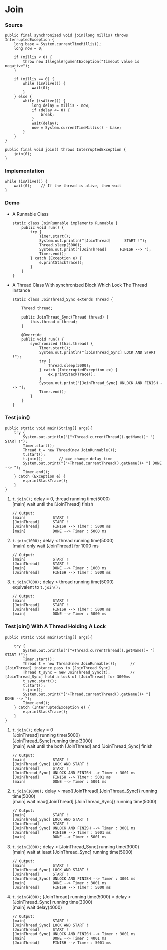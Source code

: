 # Join

### Source

```
public final synchronized void join(long millis) throws InterruptedException {
    long base = System.currentTimeMillis();
    long now = 0;

    if (millis < 0) {
        throw new IllegalArgumentException("timeout value is negative");
    }

    if (millis == 0) {
        while (isAlive()) {
            wait(0);
        }
    } else {
        while (isAlive()) {
            long delay = millis - now;
            if (delay <= 0) {
                break;
            }
            wait(delay);
            now = System.currentTimeMillis() - base;
        }
    }
}

public final void join() throws InterruptedException {
    join(0);
}
```


### Implementation

```
while (isAlive()) {
    wait(0);    // If the thread is alive, then wait 
}
```


### Demo

* A Runnable Class

    ```
    static class JoinRunnable implements Runnable {
        public void run() {
            try {
                Timer.start();
                System.out.println("[JoinThread]      START !");
                Thread.sleep(5000);
                System.out.print("[JoinThread]      FINISH --> ");
                Timer.end();
            } catch (Exception e) {
                e.printStackTrace();
            }
        }
    }
    ```
    
* A Thread Class With synchronized Block Which Lock The Thread Instance
    ```
    static class JoinThread_Sync extends Thread {
    
        Thread thread;

        public JoinThread_Sync(Thread thread) {
            this.thread = thread;
        }

        @Override
        public void run() {
            synchronized (this.thread) {
                Timer.start();
                System.out.println("[JoinThread_Sync] LOCK AND START !");
                try {
                    Thread.sleep(3000);
                } catch (InterruptedException ex) {
                    ex.printStackTrace();
                }
                System.out.print("[JoinThread_Sync] UNLOCK AND FINISH --> ");
                Timer.end();
            }
        }
    }
    ```


### Test join()

```
public static void main(String[] args){
    try {
        System.out.println("["+Thread.currentThread().getName()+ "] START !");
        Timer.start();
        Thread t = new Thread(new JoinRunnable());
        t.start();
        t.join();       // ==> change delay time     
        System.out.print("["+Thread.currentThread().getName()+ "] DONE --> ");
        Timer.end();
    } catch (Exception e) {
        e.printStackTrace();
    }
}
```

1. `t.join();` delay = 0, thread running time(5000)<br>
    [main] wait until the [JoinThread] finish

    ```
    // Output:
    [main]            START !
    [JoinThread]      START !
    [JoinThread]      FINISH --> Timer : 5000 ms
    [main]            DONE --> Timer : 5000 ms
    ```

2. `t.join(1000);` delay < thread running time(5000)<br>
   [main] only wait [JoinThread] for 1000 ms

    ```
    // Output:
    [main]            START !
    [JoinThread]      START !
    [main]            DONE --> Timer : 1000 ms
    [JoinThread]      FINISH --> Timer : 5000 ms
    ```

3. `t.join(7000);` delay > thread running time(5000)<br>
    equivalent to `t.join();`
    
    ```
    // Output:
    [main]            START !
    [JoinThread]      START !
    [JoinThread]      FINISH --> Timer : 5000 ms
    [main]            DONE --> Timer : 5000 ms
    ```


### Test join() With A Thread Holding A Lock

```
public static void main(String[] args){

    try {
        System.out.println("["+Thread.currentThread().getName()+ "]            START !");
        Timer.start();
        Thread t = new Thread(new JoinRunnable());      // [JoinThread] instance pass to [JoinThread_Sync]
        Thread t_sync = new JoinThread_Sync(t);         // [JoinThread_Sync] hold a lock of [JoinThread] for 3000ms
        t_sync.start();                                 
        t.start();
        t.join();
        System.out.print("["+Thread.currentThread().getName()+ "]            DONE --> ");
        Timer.end();
    } catch (InterruptedException e) {
        e.printStackTrace();
    }
}
```

1. `t.join();` delay = 0 <br>
    [JoinThread] running time(5000)<br>
    [JoinThread_Sync] running time(3000)<br>
    [main] wait until the both [JoinThread] and [JoinThread_Sync] finish

    ```
    // Output:
    [main]            START !
    [JoinThread_Sync] LOCK AND START !
    [JoinThread]      START !
    [JoinThread_Sync] UNLOCK AND FINISH --> Timer : 3001 ms
    [JoinThread]      FINISH --> Timer : 5001 ms
    [main]            DONE --> Timer : 5001 ms
    ```

2. `t.join(10000);` delay > max{[JoinThread],[JoinThread_Sync]} running time(5000) <br>
   [main] wait max{[JoinThread],[JoinThread_Sync]} running time(5000)

    ```
    // Output:
    [main]            START !
    [JoinThread_Sync] LOCK AND START !
    [JoinThread]      START !
    [JoinThread_Sync] UNLOCK AND FINISH --> Timer : 3001 ms
    [JoinThread]      FINISH --> Timer : 5001 ms
    [main]            DONE --> Timer : 5001 ms
    ```

3. `t.join(2000);` delay < [JoinThread_Sync] running time(3000) <br>
    [main] wait at least [JoinThread_Sync] running time(5000)
    
    ```
    // Output:
    [main]            START !
    [JoinThread_Sync] LOCK AND START !
    [JoinThread]      START !
    [JoinThread_Sync] UNLOCK AND FINISH --> Timer : 3001 ms
    [main]            DONE --> Timer : 3001 ms
    [JoinThread]      FINISH --> Timer : 5000 ms
    ```

4. `t.join(4000);` [JoinThread] running time(5000) < delay < [JoinThread_Sync] running time(3000) <br>
    [main] wait delay(4000)
    
    ```
    // Output:
    [main]            START !
    [JoinThread_Sync] LOCK AND START !
    [JoinThread]      START !
    [JoinThread_Sync] UNLOCK AND FINISH --> Timer : 3001 ms
    [main]            DONE --> Timer : 4001 ms
    [JoinThread]      FINISH --> Timer : 5001 ms
    ```
